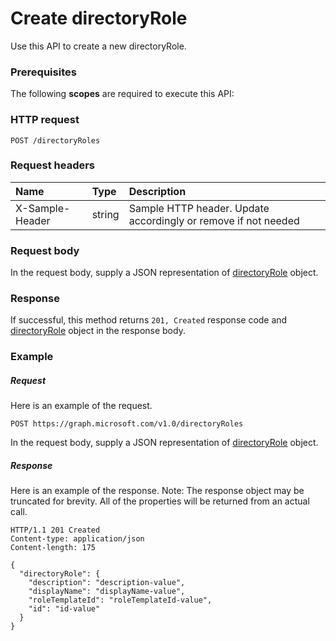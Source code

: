 # Create directoryRole

Use this API to create a new directoryRole.
### Prerequisites
The following **scopes** are required to execute this API: 
### HTTP request
<!-- { "blockType": "ignored" } -->
```http
POST /directoryRoles

```
### Request headers
| Name       | Type | Description|
|:---------------|:--------|:----------|
| X-Sample-Header  | string  | Sample HTTP header. Update accordingly or remove if not needed|

### Request body
In the request body, supply a JSON representation of [directoryRole](../resources/directoryrole.md) object.


### Response
If successful, this method returns `201, Created` response code and [directoryRole](../resources/directoryrole.md) object in the response body.

### Example
##### Request
Here is an example of the request.
<!-- {
  "blockType": "request",
  "name": "create_directoryrole_from_directoryroles"
}-->
```http
POST https://graph.microsoft.com/v1.0/directoryRoles
```
In the request body, supply a JSON representation of [directoryRole](../resources/directoryrole.md) object.
##### Response
Here is an example of the response. Note: The response object may be truncated for brevity. All of the properties will be returned from an actual call.
<!-- {
  "blockType": "response",
  "truncated": true,
  "@odata.type": "microsoft.graph.directoryrole"
} -->
```http
HTTP/1.1 201 Created
Content-type: application/json
Content-length: 175

{
  "directoryRole": {
    "description": "description-value",
    "displayName": "displayName-value",
    "roleTemplateId": "roleTemplateId-value",
    "id": "id-value"
  }
}
```

<!-- uuid: 8fcb5dbc-d5aa-4681-8e31-b001d5168d79
2015-10-25 14:57:30 UTC -->
<!-- {
  "type": "#page.annotation",
  "description": "Create directoryRole",
  "keywords": "",
  "section": "documentation",
  "tocPath": ""
}-->